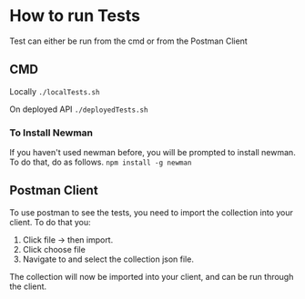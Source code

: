 # How to run Tests
Test can either be run from the cmd or from the Postman Client

## CMD
Locally
`./localTests.sh`

On deployed API
`./deployedTests.sh`

### To Install Newman
If you haven't used newman before, you will be prompted to install newman. To do that, do as follows. 
`npm install -g newman`

## Postman Client
To use postman to see the tests, you need to import the collection into your client. To do that you:

 1. Click file -> then import. 
 2. Click choose file
 3. Navigate to and select the collection json file. 

The collection will now be imported into your client, and can be run through the client. 

